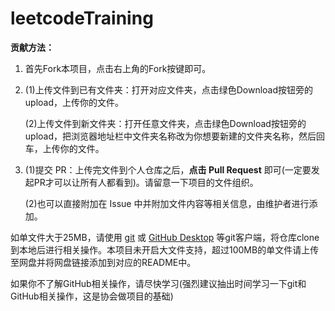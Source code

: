 # leetcodeTraining

**贡献方法：**

1. 首先Fork本项目，点击右上角的Fork按键即可。

2.   (1)上传文件到已有文件夹：打开对应文件夹，点击绿色Download按钮旁的upload，上传你的文件。

     (2)上传文件到新文件夹：打开任意文件夹，点击绿色Download按钮旁的upload，把浏览器地址栏中文件夹名称改为你想要新建的文件夹名称，然后回车，上传你的文件。

3.    (1)提交 PR：上传完文件到个人仓库之后，**点击 Pull Request** 即可(一定要发起PR才可以让所有人都看到)。请留意一下项目的文件组织。

      (2)也可以直接附加在 Issue 中并附加文件内容等相关信息，由维护者进行添加。

如单文件大于25MB，请使用 [git](https://git-scm.com/) 或 [GitHub Desktop](https://desktop.github.com/) 等git客户端，将仓库clone到本地后进行相关操作。本项目未开启大文件支持，超过100MB的单文件请上传至网盘并将网盘链接添加到对应的README中。

如果你不了解GitHub相关操作，请尽快学习(强烈建议抽出时间学习一下git和GitHub相关操作，这是协会做项目的基础)